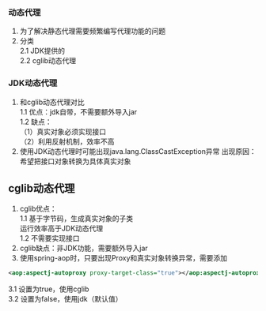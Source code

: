 ### 动态代理
1. 为了解决静态代理需要频繁编写代理功能的问题  
2. 分类  
2.1 JDK提供的  
2.2 cglib动态代理

### JDK动态代理
1. 和cglib动态代理对比  
1.1 优点：jdk自带，不需要额外导入jar  
1.2 缺点：  
（1）真实对象必须实现接口  
（2）利用反射机制，效率不高  
2. 使用JDK动态代理时可能出现java.lang.ClassCastException异常
出现原因：希望把接口对象转换为具体真实对象

## cglib动态代理
1. cglib优点：  
1.1 基于字节码，生成真实对象的子类  
运行效率高于JDK动态代理  
1.2 不需要实现接口  
2. cglib缺点：非JDK功能，需要额外导入jar
3. 使用spring-aop时，只要出现Proxy和真实对象转换异常，需要添加
```xml
<aop:aspectj-autoproxy proxy-target-class="true"></aop:aspectj-autoproxy>
```
3.1 设置为true，使用cglib  
3.2 设置为false，使用jdk（默认值）